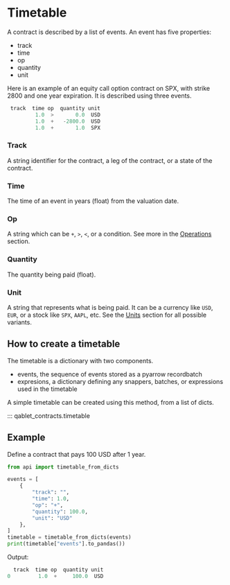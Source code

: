 # Timetable

A contract is described by a list of events. An event has five properties:

- track
- time
- op
- quantity
- unit

Here is an example of an equity call option contract on SPX, with strike 2800 and one year expiration.
It is described using three events.

```python
 track  time op  quantity unit
         1.0  >       0.0  USD
         1.0  +   -2800.0  USD
         1.0  +       1.0  SPX
```


### Track

A string identifier for the contract, a leg of the contract, or a state of the contract.

### Time

The time of an event in years (float) from the valuation date.

### Op

A string which can be `+`, `>`, `<`, or a condition. See more in the [Operations](operations.md) section.

### Quantity

The quantity being paid (float).

### Unit

A string that represents what is being paid. It can be a currency like `USD`, `EUR`, or
a stock like `SPX`, `AAPL`, etc. See the [Units](units.md) section for all possible variants.


## How to create a timetable
The timetable is a dictionary with two components.

- events, the sequence of events stored as a pyarrow recordbatch
- expresions, a dictionary defining any snappers, batches, or expressions used in the timetable

A simple timetable can be created using this method, from a list of dicts.


::: qablet_contracts.timetable

## Example

Define a contract that pays 100 USD after 1 year.

```python
from api import timetable_from_dicts

events = [
    {
        "track": "",
        "time": 1.0,
        "op": "+",
        "quantity": 100.0,
        "unit": "USD"
    },
]
timetable = timetable_from_dicts(events)
print(timetable["events"].to_pandas())
```

Output:
```python
  track  time op  quantity unit
0         1.0  +     100.0  USD
```
